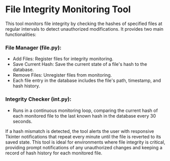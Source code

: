 # File Integrity Monitoring Tool
This tool monitors file integrity by checking the hashes of specified files at regular intervals to detect unauthorized modifications. It provides two main functionalities:

### File Manager (file.py):
- Add Files: Register files for integrity monitoring.
- Save Current Hash: Save the current state of a file's hash to the database.
- Remove Files: Unregister files from monitoring.
- Each file entry in the database includes the file's path, timestamp, and hash history.
&nbsp;
### Integrity Checker (int.py):
- Runs in a continuous monitoring loop, comparing the current hash of each monitored file to the last known hash in the database every 30 seconds.
&nbsp;

If a hash mismatch is detected, the tool alerts the user with responsive Tkinter notifications that repeat every minute until the file is reverted to its saved state.
This tool is ideal for environments where file integrity is critical, providing prompt notifications of any unauthorized changes and keeping a record of hash history for each monitored file.
